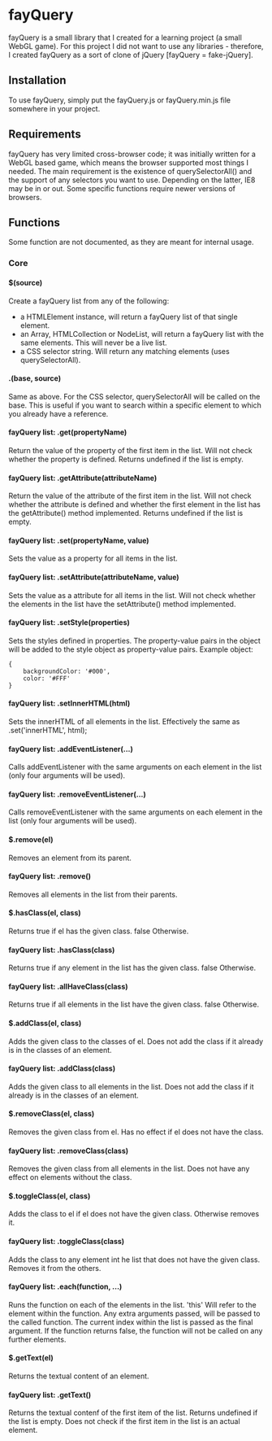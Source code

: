 # fayQuery
fayQuery is a small library that I created for a learning project (a small WebGL game). For this project I did not want to use any libraries - therefore, I created fayQuery as a sort of clone of jQuery [fayQuery = fake-jQuery].

## Installation
To use fayQuery, simply put the fayQuery.js or fayQuery.min.js file somewhere in your project.

## Requirements
fayQuery has very limited cross-browser code; it was initially written for a WebGL based game, which means the browser supported most things I needed.
The main requirement is the existence of querySelectorAll() and the support of any selectors you want to use. Depending on the latter, IE8 may be in or out.
Some specific functions require newer versions of browsers.

## Functions
Some function are not documented, as they are meant for internal usage.

### Core
#### $(source)
Create a fayQuery list from any of the following:
* a HTMLElement instance, will return a fayQuery list of that single element.
* an Array, HTMLCollection or NodeList, will return a fayQuery list with the same elements. This will never be a live list.
* a CSS selector string. Will return any matching elements (uses querySelectorAll).

#### $.$(base, source)
Same as above. For the CSS selector, querySelectorAll will be called on the base.
This is useful if you want to search within a specific element to which you already have a reference.

#### fayQuery list: .get(propertyName)
Return the value of the property of the first item in the list. Will not check whether the property is defined.
Returns undefined if the list is empty.

#### fayQuery list: .getAttribute(attributeName)
Return the value of the attribute of the first item in the list. Will not check whether the attribute is defined and whether the first element in the list has the getAttribute() method implemented.
Returns undefined if the list is empty.

#### fayQuery list: .set(propertyName, value)
Sets the value as a property for all items in the list.

#### fayQuery list: .setAttribute(attributeName, value)
Sets the value as a attribute for all items in the list. Will not check whether the elements in the list have the setAttribute() method implemented.

#### fayQuery list: .setStyle(properties)
Sets the styles defined in properties.
The property-value pairs in the object will be added to the style object as property-value pairs.
Example object:
```
{
	backgroundColor: '#000',
	color: '#FFF'
}
```

#### fayQuery list: .setInnerHTML(html)
Sets the innerHTML of all elements in the list.
Effectively the same as .set('innerHTML', html);

#### fayQuery list: .addEventListener(...)
Calls addEventListener with the same arguments on each element in the list (only four arguments will be used).

#### fayQuery list: .removeEventListener(...)
Calls removeEventListener with the same arguments on each element in the list (only four arguments will be used).

#### $.remove(el)
Removes an element from its parent.

#### fayQuery list: .remove()
Removes all elements in the list from their parents.

#### $.hasClass(el, class)
Returns true if el has the given class. false Otherwise.

#### fayQuery list: .hasClass(class)
Returns true if any element in the list has the given class. false Otherwise.

#### fayQuery list: .allHaveClass(class)
Returns true if all elements in the list have the given class. false Otherwise.

#### $.addClass(el, class)
Adds the given class to the classes of el. Does not add the class if it already is in the classes of an element.

#### fayQuery list: .addClass(class)
Adds the given class to all elements in the list. Does not add the class if it already is in the classes of an element.

#### $.removeClass(el, class)
Removes the given class from el. Has no effect if el does not have the class.

#### fayQuery list: .removeClass(class)
Removes the given class from all elements in the list. Does not have any effect on elements without the class.

#### $.toggleClass(el, class)
Adds the class to el if el does not have the given class. Otherwise removes it.

#### fayQuery list: .toggleClass(class)
Adds the class to any element int he list that does not have the given class. Removes it from the others.

#### fayQuery list: .each(function, ...)
Runs the function on each of the elements in the list. 'this' Will refer to the element within the function.
Any extra arguments passed, will be passed to the called function. The current index within the list is passed as the final argument. If the function returns false, the function will not be called on any further elements.

#### $.getText(el)
Returns the textual content of an element.

#### fayQuery list: .getText()
Returns the textual contenf of the first item of the list. Returns undefined if the list is empty. Does not check if the first item in the list is an actual element.
